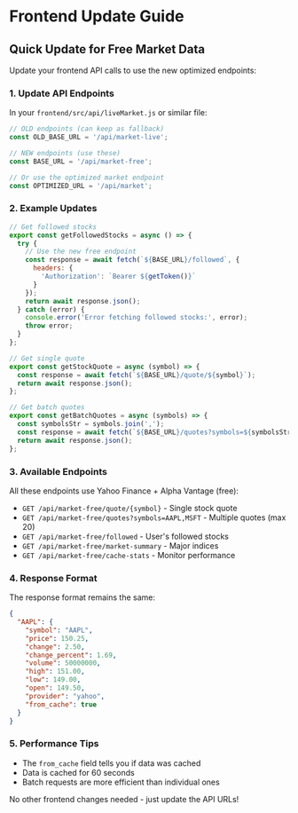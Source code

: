 # Frontend Update Guide

## Quick Update for Free Market Data

Update your frontend API calls to use the new optimized endpoints:

### 1. Update API Endpoints

In your `frontend/src/api/liveMarket.js` or similar file:

```javascript
// OLD endpoints (can keep as fallback)
const OLD_BASE_URL = '/api/market-live';

// NEW endpoints (use these)
const BASE_URL = '/api/market-free';

// Or use the optimized market endpoint
const OPTIMIZED_URL = '/api/market';
```

### 2. Example Updates

```javascript
// Get followed stocks
export const getFollowedStocks = async () => {
  try {
    // Use the new free endpoint
    const response = await fetch(`${BASE_URL}/followed`, {
      headers: {
        'Authorization': `Bearer ${getToken()}`
      }
    });
    return await response.json();
  } catch (error) {
    console.error('Error fetching followed stocks:', error);
    throw error;
  }
};

// Get single quote
export const getStockQuote = async (symbol) => {
  const response = await fetch(`${BASE_URL}/quote/${symbol}`);
  return await response.json();
};

// Get batch quotes
export const getBatchQuotes = async (symbols) => {
  const symbolsStr = symbols.join(',');
  const response = await fetch(`${BASE_URL}/quotes?symbols=${symbolsStr}`);
  return await response.json();
};
```

### 3. Available Endpoints

All these endpoints use Yahoo Finance + Alpha Vantage (free):

- `GET /api/market-free/quote/{symbol}` - Single stock quote
- `GET /api/market-free/quotes?symbols=AAPL,MSFT` - Multiple quotes (max 20)
- `GET /api/market-free/followed` - User's followed stocks
- `GET /api/market-free/market-summary` - Major indices
- `GET /api/market-free/cache-stats` - Monitor performance

### 4. Response Format

The response format remains the same:

```json
{
  "AAPL": {
    "symbol": "AAPL",
    "price": 150.25,
    "change": 2.50,
    "change_percent": 1.69,
    "volume": 50000000,
    "high": 151.00,
    "low": 149.00,
    "open": 149.50,
    "provider": "yahoo",
    "from_cache": true
  }
}
```

### 5. Performance Tips

- The `from_cache` field tells you if data was cached
- Data is cached for 60 seconds
- Batch requests are more efficient than individual ones

No other frontend changes needed - just update the API URLs!